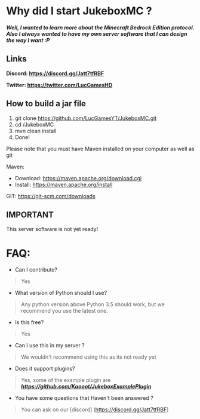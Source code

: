 # Why did I start JukeboxMC ?
*__Well, I wanted to learn more about the Minecraft Bedrock Edition protocol. Also I always wanted to have my own server software that I can design the way I want :P__*

## Links
__Discord: https://discord.gg/Jatt7tfRBF__

__Twitter: https://twitter.com/LucGamesHD__

## How to build a jar file
1. git clone https://github.com/LucGamesYT/JukeboxMC.git
2. cd /JukeboxMC
3. mvn clean install
4. Done! 

Please note that you must have Maven installed on your computer as well as git

Maven: 
 - Download: https://maven.apache.org/download.cgi
 - Install: https://maven.apache.org/install

GIT: https://git-scm.com/downloads

## IMPORTANT
This server software is not yet ready!

# FAQ:
 - Can I contribute?
 > Yes
 - What version of Python should I use?
 > Any python version above Python 3.5 should work, but we recommend you use the latest one.
 - Is this free?
 > Yes
 - Can I use this in my server ?
 > We wouldn't recommend using this as its not ready yet
 - Does it support plugins?
 > Yes, some of the example plugin are *__https://github.com/Kaooot/JukeboxExamplePlugin__*
 - You have some questions that Haven't been answered ?
 > You can ask on our [discord] (https://discord.gg/Jatt7tfRBF)
